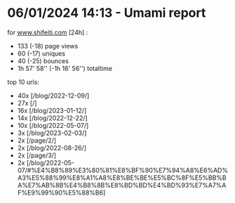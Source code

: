 # 06/01/2024 14:13 - Umami report
for www.shifeiti.com [24h] :

 - 133 (-18) page views
 - 60 (-17) uniques
 - 40 (-25) bounces
 - 1h 57' 58'' (-1h 16' 56'') totaltime


top 10 urls:
 - 40x [/blog/2022-12-09/]
 - 27x [/]
 - 16x [/blog/2023-01-12/]
 - 14x [/blog/2022-12-22/]
 - 10x [/blog/2022-05-07/]
 - 3x [/blog/2023-02-03/]
 - 2x [/page/2/]
 - 2x [/blog/2022-08-26/]
 - 2x [/page/3/]
 - 2x [/blog/2022-05-07/#%E4%B8%89%E3%80%81%E8%BF%90%E7%94%A8%E6%AD%A3%E5%88%99%E8%A1%A8%E8%BE%BE%E5%BC%8F%E5%BB%BA%E7%AB%8B%E4%B8%8B%E8%BD%BD%E4%BD%93%E7%A7%AF%E9%99%90%E5%88%B6]


